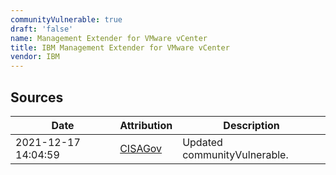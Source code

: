 ```yaml
---
communityVulnerable: true
draft: 'false'
name: Management Extender for VMware vCenter
title: IBM Management Extender for VMware vCenter
vendor: IBM
---
```





## Sources
| Date | Attribution | Description |
| --- | --- | --- |
| 2021-12-17 14:04:59 | [CISAGov](https://raw.githubusercontent.com/cisagov/log4j-affected-db/develop/README.md) | Updated communityVulnerable.  |
